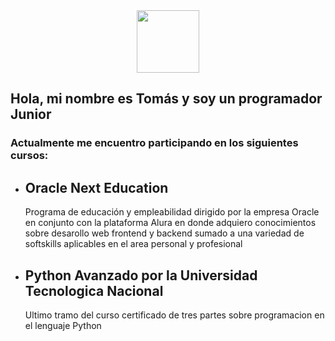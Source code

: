 <div id="header" align="center">
  <img src="https://media.giphy.com/media/M9gbBd9nbDrOTu1Mqx/giphy.gif" width="100"/>
</div>
<h2>Hola, mi nombre es Tomás y soy un programador Junior</h2>
<h3>Actualmente me encuentro participando en los siguientes cursos: </h3>
<ul>
  <li>
    <h2>Oracle Next Education</h2>
  </li>
  <span>
    Programa de educación y empleabilidad dirigido por la empresa Oracle en conjunto con la plataforma Alura en donde adquiero conocimientos sobre desarollo web frontend y backend sumado a una variedad de softskills aplicables en el area personal y profesional
  </span>
  
  <li>
    <h2>Python Avanzado por la Universidad Tecnologica Nacional</h2>
  </li>
  <span>
      Ultimo tramo del curso certificado de tres partes sobre programacion en el lenguaje Python 
  </span>
</ul>
<!---
TomasFalico/TomasFalico is a ✨ special ✨ repository because its `README.md` (this file) appears on your GitHub profile.
You can click the Preview link to take a look at your changes.
--->
